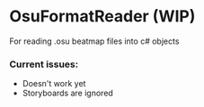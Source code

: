 ﻿# OsuFormatReader (WIP)

For reading .osu beatmap files into c# objects

### Current issues:
- Doesn't work yet
- Storyboards are ignored
